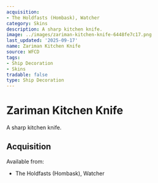 ```yaml
---
acquisition:
- The Holdfasts (Hombask), Watcher
category: Skins
description: A sharp kitchen knife.
image: ../images/zariman-kitchen-knife-6448fe7c17.png
last_updated: '2025-09-17'
name: Zariman Kitchen Knife
source: WFCD
tags:
- Ship Decoration
- Skins
tradable: false
type: Ship Decoration
---
```


# Zariman Kitchen Knife

A sharp kitchen knife.

## Acquisition

Available from:
- The Holdfasts (Hombask), Watcher

